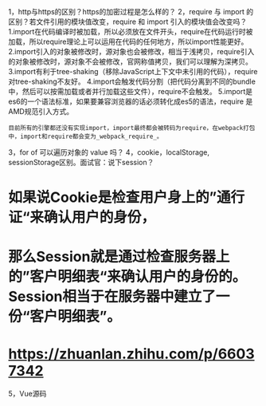 1，http与https的区别？https的加密过程是怎么样的？
2，require 与 import 的区别？若文件引用的模块值改变，require 和 import 引入的模块值会改变吗？
    1.import在代码编译时被加载，所以必须放在文件开头，require在代码运行时被加载，所以require理论上可以运用在代码的任何地方，所以import性能更好。
    2.import引入的对象被修改时，源对象也会被修改，相当于浅拷贝，require引入的对象被修改时，源对象不会被修改，官网称值拷贝，我们可以理解为深拷贝。
    3.import有利于tree-shaking（移除JavaScript上下文中未引用的代码），require对tree-shaking不友好。
    4.import会触发代码分割（把代码分离到不同的bundle中，然后可以按需加载或者并行加载这些文件），require不会触发。
    5.import是es6的一个语法标准，如果要兼容浏览器的话必须转化成es5的语法，require 是 AMD规范引入方式。

    目前所有的引擎都还没有实现import，import最终都会被转码为require，在webpack打包中，import和require都会变为_webpack_require_。
    
3，for of 可以遍历对象的 value 吗？
4，cookie，localStorage, sessionStorage区别。面试官：说下session？
# 如果说Cookie是检查用户身上的”通行证“来确认用户的身份，
# 那么Session就是通过检查服务器上的”客户明细表“来确认用户的身份的。Session相当于在服务器中建立了一份“客户明细表”。
# https://zhuanlan.zhihu.com/p/66037342
5，Vue源码